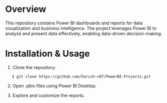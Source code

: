 # Overview

This repository contains Power BI dashboards and reports for data visualization and business intelligence. The project leverages Power BI to analyze and present data effectively, enabling data-driven decision-making.

# Installation & Usage
1. Clone the repository:
```
   $ git clone https://github.com/harish-v07/PowerBI-Projects.git
```
2. Open .pbix files using Power BI Desktop.
   
3. Explore and customize the reports.
